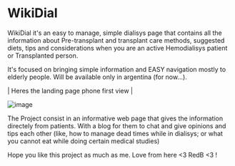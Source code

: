 ﻿# WikiDial 
WikiDial it's an easy to manage, simple dialisys page that contains all the information about Pre-transplant and transplant care methods, suggested diets, tips and considerations when you are an active Hemodialisys patient or Transplanted person.

It's focused on bringing simple information and EASY navigation mostly to elderly people.
Will be available only in argentina (for now...).

| Heres the landing page phone first view |

![image](https://github.com/RedBeanieZzz/WikiDialisis/assets/104448460/7d170287-109c-4644-965c-698609e0ef31)

The Project consist in an informative web page that gives the information directely from patients.
With a blog for them to chat and give opinions and tips each other (like, how to manage dead times while in dialisys;
or what you cannot eat while doing certain medical studies)

Hope you like this project as much as me.
Love from here <3 RedB <3 ! 
